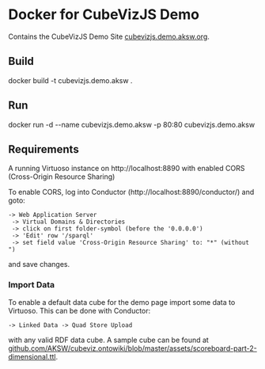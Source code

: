 # Docker for CubeVizJS Demo

Contains the CubeVizJS Demo Site [cubevizjs.demo.aksw.org](http://cubevizjs.demo.aksw.org/).

## Build

docker build -t cubevizjs.demo.aksw .

## Run

docker run -d --name cubevizjs.demo.aksw -p 80:80 cubevizjs.demo.aksw

## Requirements

A running Virtuoso instance on http://localhost:8890 with enabled CORS (Cross-Origin Resource Sharing)

To enable CORS, log into Conductor (http://localhost:8890/conductor/) and goto:

    -> Web Application Server 
     -> Virtual Domains & Directories 
     -> click on first folder-symbol (before the '0.0.0.0')
     -> 'Edit' row '/sparql' 
     -> set field value 'Cross-Origin Resource Sharing' to: "*" (without ")

and save changes.

### Import Data

To enable a default data cube for the demo page import some data to Virtuoso. This can be done with Conductor:

    -> Linked Data -> Quad Store Upload

with any valid RDF data cube. A sample cube can be found at [github.com/AKSW/cubeviz.ontowiki/blob/master/assets/scoreboard-part-2-dimensional.ttl](https://github.com/AKSW/cubeviz.ontowiki/blob/master/assets/scoreboard-part-2-dimensional.ttl).
